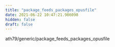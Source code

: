 ```yaml
---
title: "package_feeds_packages_opusfile"
date: 2021-06-22 10:47:21.986098
hidden: false
draft: false
---
```


ath79/generic/package_feeds_packages_opusfile

